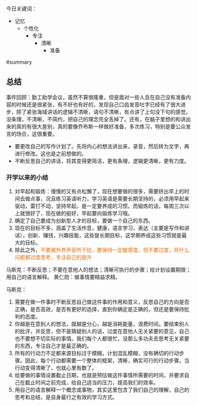 今日关键词：
- 记忆
	- 个性化
		- 专注
			- 清晰
				- 准备

#summary 
## 总结
事件回顾：勤工助学会议，虽然不算很隆重，但是面对一些人且在自己没有准备内容的时候还是很紧张，有不好也有好的，发现自己口齿发音吐字已经有了很大进步，除了紧张海域讲话的逻辑不清晰，语句不清晰，有点讲了上句没下句的感觉。没条理，不清晰，不简约，把自己的理念完全丢掉了。还有，在脑子里想的和讲出来的真的有很大差别，真的要像乔布斯一样做好准备，多次练习，特别是要公众发言的场合，这很重要。
- 要更改自己的写作计划了。先将内心的想法讲出来，录音，然后转为文字，再进行修改。这也是之前想做的。
- 不断反思自己的讲话，将其变得更简洁，更有条理，逻辑更清晰，更有力度。

### 开学以来的小结
1. 对早起和锻炼：慢慢的又有点松懈了，现在想要做的很多，需要挤出早上的时间去做点事，况且练习英语听力，学习英语是需要长期坚持的，必须用早起来驱动，雷打不动，坚持早起，是一定要养成的习惯。而锻炼的话，每周三次以上就很好了，现在做的挺好，早起要向锻炼学习哦。
2. 确定了自己要成为创新型人才的目标，要做一个自己的东西。
3. 现在的目标不多，涵盖了生活作息，健康，语言学习，表达（主要是写作和讲话），创新、赚钱，兴趣技能，这些是长期目标，这学期养成这些习惯就是最大的目标。
4. 除此之外，<font color="#e36c09">不要被外界声音所干扰，要保持一定敏感度，但不要过度，将什么问题都过度思考，专注自己的提升</font>


马斯克：不断反思；不要在意他人的想法；清晰可执行的步骤；给计划设置期限；用自己的语言解释。
黄仁勋：做事情要精益求精。

马斯克：
1. 需要在做一件事时不断反思自己做这件事的作用和意义，反思自己的方向是否正确，是否高效，是否有更好的选择，直到你确定是正确的，但还是要保持批判的态度。
2. 你越是在意别人的想法，就越是分心，越是消耗能量，浪费时间。要结束别人的批评，并反思，但不是猜疑别人的话，过度在意他人无关紧要的意见，自己也不要想不切实际的事情。我们每个人都很忙，没那么多功夫去思考无关紧要的东西，专注自己才是最正确的。
3. 所有的行动力不足都来源目标过于模糊，计划混乱模糊，没有确切的行动步骤。因此，每个行动都需要一个整体的框架，清晰，确实可行的行动步骤。当行动变得清晰了，也就心里有数了。
4. 给要做的事情设置截止日期，也就是预估做这件事情所需要的时间，并要求自己在截止时间之前完成，给自己适当的压力，提高我们的效率。
5. 用自己的语言解释一个概念或事物，其实这里包含了我们自己的理解，自己的思考和总结，是自身最行之有效的学习方式。




